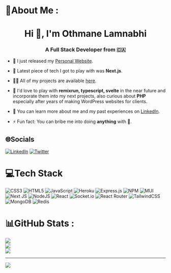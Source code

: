 # 💫About Me :
<h1 align="center">Hi 👋, I'm Othmane Lamnabhi</h1>
<h3 align="center">A Full Stack Developer from 🇨🇦</h3>

- 🔭 I just released my [Personal Website](https://github.com/othmanelamnabhi/portfolio-thewannabedev).

- 🌱 Latest piece of tech I got to play with was **Next.js**.

- 👨‍💻 All of my projects are available [here](https://github.com/othmanelamnabhi?tab=repositories).

- 💬 I'd love to play with **remixrun, typescript, svelte** in the near future and incorporate them into my next projects, also curious about **PHP** especially after years of making WordPress websites for clients.

- 📄 You can learn more about me and my past experiences on [LinkedIn](https://www.linkedin.com/in/othmanelamnabhi).

- ⚡ Fun fact: You can bribe me into doing **anything** with 🍣.

## 🌐Socials
[![LinkedIn](https://img.shields.io/badge/LinkedIn-%230077B5.svg?logo=linkedin&logoColor=white)](https://linkedin.com/in/othmanelamnabhi) [![Twitter](https://img.shields.io/badge/Twitter-%231DA1F2.svg?logo=Twitter&logoColor=white)](https://twitter.com/thewannabedev) 

# 💻Tech Stack
![CSS3](https://img.shields.io/badge/css3-%231572B6.svg?style=for-the-badge&logo=css3&logoColor=white) ![HTML5](https://img.shields.io/badge/html5-%23E34F26.svg?style=for-the-badge&logo=html5&logoColor=white) ![JavaScript](https://img.shields.io/badge/javascript-%23323330.svg?style=for-the-badge&logo=javascript&logoColor=%23F7DF1E) ![Heroku](https://img.shields.io/badge/heroku-%23430098.svg?style=for-the-badge&logo=heroku&logoColor=white) ![Express.js](https://img.shields.io/badge/express.js-%23404d59.svg?style=for-the-badge&logo=express&logoColor=%2361DAFB) ![NPM](https://img.shields.io/badge/NPM-%23000000.svg?style=for-the-badge&logo=npm&logoColor=white) ![MUI](https://img.shields.io/badge/MUI-%230081CB.svg?style=for-the-badge&logo=material-ui&logoColor=white) ![Next JS](https://img.shields.io/badge/Next-black?style=for-the-badge&logo=next.js&logoColor=white) ![NodeJS](https://img.shields.io/badge/node.js-6DA55F?style=for-the-badge&logo=node.js&logoColor=white) ![React](https://img.shields.io/badge/react-%2320232a.svg?style=for-the-badge&logo=react&logoColor=%2361DAFB) ![Socket.io](https://img.shields.io/badge/Socket.io-black?style=for-the-badge&logo=socket.io&badgeColor=010101) ![React Router](https://img.shields.io/badge/React_Router-CA4245?style=for-the-badge&logo=react-router&logoColor=white) ![TailwindCSS](https://img.shields.io/badge/tailwindcss-%2338B2AC.svg?style=for-the-badge&logo=tailwind-css&logoColor=white) ![MongoDB](https://img.shields.io/badge/MongoDB-%234ea94b.svg?style=for-the-badge&logo=mongodb&logoColor=white) ![Redis](https://img.shields.io/badge/redis-%23DD0031.svg?style=for-the-badge&logo=redis&logoColor=white)
# 📊GitHub Stats :
![](https://github-readme-stats.vercel.app/api?username=othmanelamnabhi&theme=tokyonight&hide_border=false&include_all_commits=false&count_private=false)<br/>
![](https://github-readme-streak-stats.herokuapp.com/?user=othmanelamnabhi&theme=tokyonight&hide_border=false)<br/>
![](https://github-readme-stats.vercel.app/api/top-langs/?username=othmanelamnabhi&theme=tokyonight&hide_border=false&include_all_commits=false&count_private=false&layout=compact)

---
[![](https://visitcount.itsvg.in/api?id=othmanelamnabhi&icon=0&color=0)](https://visitcount.itsvg.in)
